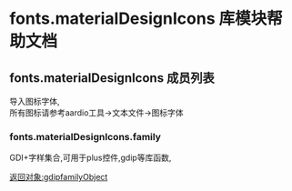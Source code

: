 # fonts.materialDesignIcons 库模块帮助文档

<a id="fonts.materialDesignIcons"></a>
## fonts.materialDesignIcons 成员列表

导入图标字体,  
所有图标请参考aardio工具->文本文件->图标字体

<a id="fonts.materialDesignIcons.family"></a>
### fonts.materialDesignIcons.family 
 GDI+字样集合,可用于plus控件,gdip等库函数,  
  
[返回对象:gdipfamilyObject](#gdipfamilyObject)
